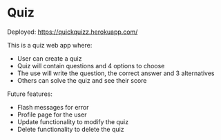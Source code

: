 # Quiz

Deployed: https://quickquizz.herokuapp.com/

This is a quiz web app where:
- User can create a quiz
- Quiz will contain questions and 4 options to choose
- The use will write the question, the correct answer and 3 alternatives
- Others can solve the quiz and see their score

Future features:
- Flash messages for error
- Profile page for the user
- Update functionality to modify the quiz
- Delete functionality to delete the quiz
